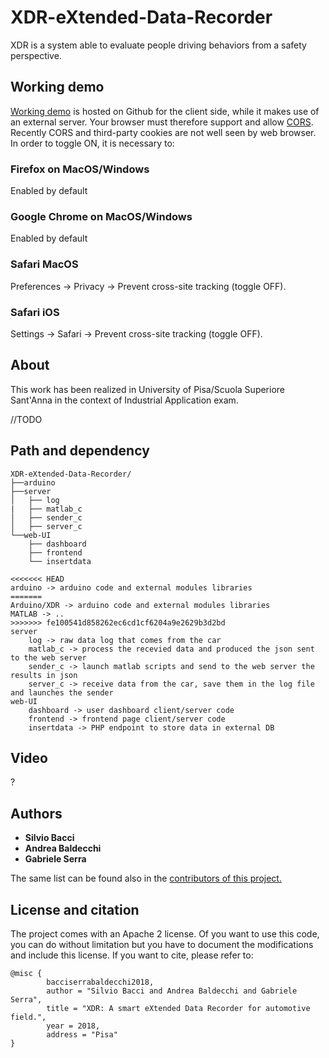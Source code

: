 # XDR-eXtended-Data-Recorder
XDR is a system able to evaluate people driving behaviors from a safety perspective.

## Working demo
<a href="https://gabriserra.github.io/XDR-eXtended-Data-Recorder/">Working demo</a> is hosted on Github for the client side, while it makes use of an external server. Your browser must therefore support and allow <a href="https://developer.mozilla.org/en-US/docs/Web/HTTP/CORS">CORS</a>. Recently CORS and third-party cookies are not well seen by web browser. In order to toggle ON, it is necessary to:
### Firefox on MacOS/Windows
Enabled by default
### Google Chrome on MacOS/Windows
Enabled by default
### Safari MacOS
Preferences -> Privacy -> Prevent cross-site tracking (toggle OFF). 
### Safari iOS
Settings -> Safari -> Prevent cross-site tracking (toggle OFF).

## About 
This work has been realized in University of Pisa/Scuola Superiore Sant'Anna in the context of Industrial Application exam.

//TODO 

## Path and dependency
```
XDR-eXtended-Data-Recorder/
├──arduino
├──server
│   ├── log
|   ├── matlab_c
│   ├── sender_c
│   ├── server_c
└──web-UI
    ├── dashboard
    ├── frontend
    └── insertdata

<<<<<<< HEAD
arduino -> arduino code and external modules libraries
=======
Arduino/XDR -> arduino code and external modules libraries
MATLAB -> ..
>>>>>>> fe100541d858262ec6cd1cf6204a9e2629b3d2bd
server
    log -> raw data log that comes from the car
    matlab_c -> process the recevied data and produced the json sent to the web server
    sender_c -> launch matlab scripts and send to the web server the results in json
    server_c -> receive data from the car, save them in the log file and launches the sender
web-UI
    dashboard -> user dashboard client/server code
    frontend -> frontend page client/server code
    insertdata -> PHP endpoint to store data in external DB
```

## Video
?

## Authors
* <b>Silvio Bacci</b>
* <b>Andrea Baldecchi</b>
* <b>Gabriele Serra</b>

The same list can be found also in the <a href="https://github.com/gabriserra/XDR-eXtended-Data-Recorder/graphs/contributors">contributors of this project.</a>

## License and citation
The project comes with an Apache 2 license. Of you want to use this code, you can do without limitation but you have to document the modifications and include this license. If you want to cite, please refer to:

```
@misc {
        bacciserrabaldecchi2018,
        author = "Silvio Bacci and Andrea Baldecchi and Gabriele Serra",
        title = "XDR: A smart eXtended Data Recorder for automotive field.",
        year = 2018,
        address = "Pisa"
}
```

